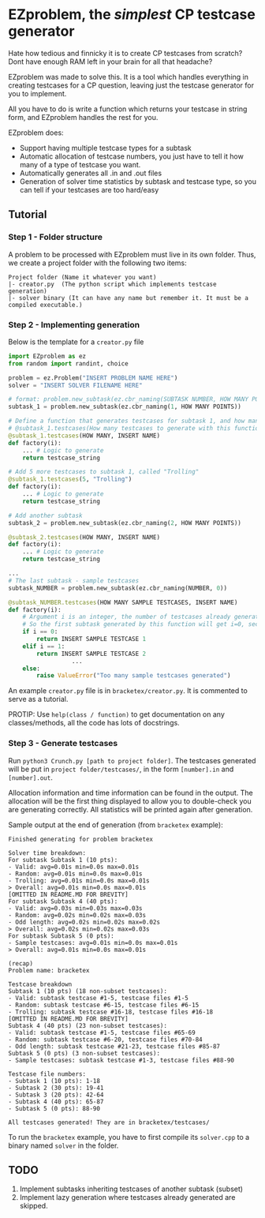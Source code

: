 # EZproblem, the *simplest* CP testcase generator
Hate how tedious and finnicky it is to create CP testcases from scratch? Dont have enough RAM left in your brain for all that headache?

EZproblem was made to solve this. It is a tool which handles everything in creating testcases for a CP question, leaving just the testcase generator for you to implement. 

All you have to do is write a function which returns your testcase in string form, and EZproblem handles the rest for you. 

EZproblem does:
- Support having multiple testcase types for a subtask
- Automatic allocation of testcase numbers, you just have to tell it how many of a type of testcase you want.
- Automatically generates all .in and .out files
- Generation of solver time statistics by subtask and testcase type, so you can tell if your testcases are too hard/easy

## Tutorial
### Step 1 - Folder structure
A problem to be processed with EZproblem must live in its own folder. Thus, we create a project folder with the following two items:
```
Project folder (Name it whatever you want)
|- creator.py  (The python script which implements testcase generation)
|- solver binary (It can have any name but remember it. It must be a compiled executable.)
```

### Step 2 - Implementing generation
Below is the template for a `creator.py` file
```py
import EZproblem as ez
from random import randint, choice

problem = ez.Problem("INSERT PROBLEM NAME HERE")
solver = "INSERT SOLVER FILENAME HERE"

# format: problem.new_subtask(ez.cbr_naming(SUBTASK NUMBER, HOW MANY POINTS))
subtask_1 = problem.new_subtask(ez.cbr_naming(1, HOW MANY POINTS))

# Define a function that generates testcases for subtask 1, and how many testcases to generate
# @subtask_1.testcases(How many testcases to generate with this function, name for the subtasks made with this)
@subtask_1.testcases(HOW MANY, INSERT NAME) 
def factory(i): 
	... # Logic to generate
	return testcase_string

# Add 5 more testcases to subtask 1, called "Trolling"
@subtask_1.testcases(5, "Trolling") 
def factory(i): 
	... # Logic to generate
	return testcase_string

# Add another subtask
subtask_2 = problem.new_subtask(ez.cbr_naming(2, HOW MANY POINTS))

@subtask_2.testcases(HOW MANY, INSERT NAME) 
def factory(i): 
	... # Logic to generate
	return testcase_string

...
# The last subtask - sample testcases
subtask_NUMBER = problem.new_subtask(ez.cbr_naming(NUMBER, 0))

@subtask_NUMBER.testcases(HOW MANY SAMPLE TESTCASES, INSERT NAME) 
def factory(i): 
	# Argument i is an integer, the number of testcases already generated by this factory.
	# So the first subtask generated by this function will get i=0, second gets i=1 etc.
	if i == 0:
		return INSERT SAMPLE TESTCASE 1
	elif i == 1:
		return INSERT SAMPLE TESTCASE 2
	              ...
	else:
		raise ValueError("Too many sample testcases generated")
```
An example `creator.py` file is in `bracketex/creator.py`. It is commented to serve as a tutorial.

PROTIP: Use `help(class / function)` to get documentation on any classes/methods, all the code has lots of docstrings.

### Step 3 - Generate testcases
Run `python3 Crunch.py [path to project folder]`. The testcases generated will be put in `project folder/testcases/`, in the form `[number].in` and `[number].out`.

Allocation information and time information can be found in the output. The allocation will be the first thing displayed to allow you to double-check you are generating correctly. All statistics will be printed again after generation. 

Sample output at the end of generation (from `bracketex` example):
```
Finished generating for problem bracketex

Solver time breakdown:
For subtask Subtask 1 (10 pts):
- Valid: avg=0.01s min=0.0s max=0.01s
- Random: avg=0.01s min=0.0s max=0.01s
- Trolling: avg=0.01s min=0.0s max=0.01s
> Overall: avg=0.01s min=0.0s max=0.01s
[OMITTED IN README.MD FOR BREVITY]
For subtask Subtask 4 (40 pts):
- Valid: avg=0.03s min=0.03s max=0.03s
- Random: avg=0.02s min=0.02s max=0.03s
- Odd length: avg=0.02s min=0.02s max=0.02s
> Overall: avg=0.02s min=0.02s max=0.03s
For subtask Subtask 5 (0 pts):
- Sample testcases: avg=0.01s min=0.0s max=0.01s
> Overall: avg=0.01s min=0.0s max=0.01s

(recap)
Problem name: bracketex

Testcase breakdown
Subtask 1 (10 pts) (18 non-subset testcases):
- Valid: subtask testcase #1-5, testcase files #1-5
- Random: subtask testcase #6-15, testcase files #6-15
- Trolling: subtask testcase #16-18, testcase files #16-18
[OMITTED IN README.MD FOR BREVITY]
Subtask 4 (40 pts) (23 non-subset testcases):
- Valid: subtask testcase #1-5, testcase files #65-69
- Random: subtask testcase #6-20, testcase files #70-84
- Odd length: subtask testcase #21-23, testcase files #85-87
Subtask 5 (0 pts) (3 non-subset testcases):
- Sample testcases: subtask testcase #1-3, testcase files #88-90

Testcase file numbers:
- Subtask 1 (10 pts): 1-18
- Subtask 2 (30 pts): 19-41
- Subtask 3 (20 pts): 42-64
- Subtask 4 (40 pts): 65-87
- Subtask 5 (0 pts): 88-90

All testcases generated! They are in bracketex/testcases/
```

To run the `bracketex` example, you have to first compile its `solver.cpp` to a binary named `solver` in the folder.

## TODO
1. Implement subtasks inheriting testcases of another subtask (subset)
2. Implement lazy generation where testcases already generated are skipped. 